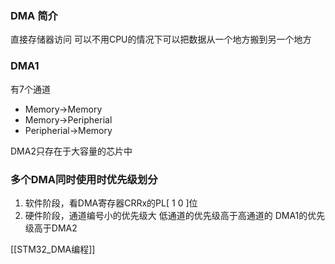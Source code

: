 ### DMA 简介

直接存储器访问
可以不用CPU的情况下可以把数据从一个地方搬到另一个地方
### DMA1
有7个通道
+ Memory->Memory
+ Memory->Peripherial
+ Peripherial->Memory

DMA2只存在于大容量的芯片中
### 多个DMA同时使用时优先级划分
1. 软件阶段，看DMA寄存器CRRx的PL[ 1 0 ]位
2. 硬件阶段，通道编号小的优先级大
   低通道的优先级高于高通道的
   DMA1的优先级高于DMA2
   
[[STM32_DMA编程]]
